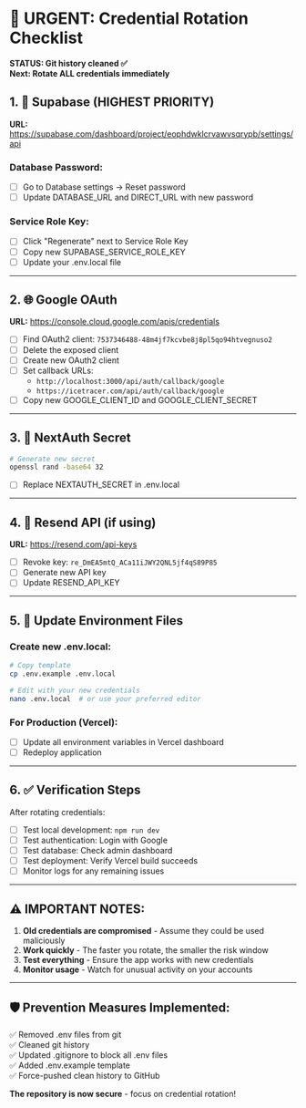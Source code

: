# 🚨 URGENT: Credential Rotation Checklist

**STATUS: Git history cleaned ✅**  
**Next: Rotate ALL credentials immediately**

## 1. 🔐 Supabase (HIGHEST PRIORITY)
**URL:** https://supabase.com/dashboard/project/eophdwklcrvawvsqrypb/settings/api

### Database Password:
- [ ] Go to Database settings → Reset password
- [ ] Update DATABASE_URL and DIRECT_URL with new password

### Service Role Key:
- [ ] Click "Regenerate" next to Service Role Key
- [ ] Copy new SUPABASE_SERVICE_ROLE_KEY
- [ ] Update your .env.local file

---

## 2. 🌐 Google OAuth
**URL:** https://console.cloud.google.com/apis/credentials

- [ ] Find OAuth2 client: `7537346488-48m4jf7kcvbe8j8pl5qo94htvegnuso2`
- [ ] Delete the exposed client
- [ ] Create new OAuth2 client
- [ ] Set callback URLs:
  - `http://localhost:3000/api/auth/callback/google`
  - `https://icetracer.com/api/auth/callback/google`
- [ ] Copy new GOOGLE_CLIENT_ID and GOOGLE_CLIENT_SECRET

---

## 3. 🔑 NextAuth Secret
```bash
# Generate new secret
openssl rand -base64 32
```
- [ ] Replace NEXTAUTH_SECRET in .env.local

---

## 4. 📧 Resend API (if using)
**URL:** https://resend.com/api-keys

- [ ] Revoke key: `re_DmEA5mtQ_ACa11iJWY2QNL5jf4qS89P85`
- [ ] Generate new API key
- [ ] Update RESEND_API_KEY

---

## 5. 🔄 Update Environment Files

### Create new .env.local:
```bash
# Copy template
cp .env.example .env.local

# Edit with your new credentials
nano .env.local  # or use your preferred editor
```

### For Production (Vercel):
- [ ] Update all environment variables in Vercel dashboard
- [ ] Redeploy application

---

## 6. ✅ Verification Steps

After rotating credentials:
- [ ] Test local development: `npm run dev`
- [ ] Test authentication: Login with Google
- [ ] Test database: Check admin dashboard
- [ ] Test deployment: Verify Vercel build succeeds
- [ ] Monitor logs for any remaining issues

---

## ⚠️ IMPORTANT NOTES:

1. **Old credentials are compromised** - Assume they could be used maliciously
2. **Work quickly** - The faster you rotate, the smaller the risk window
3. **Test everything** - Ensure the app works with new credentials
4. **Monitor usage** - Watch for unusual activity on your accounts

---

## 🛡️ Prevention Measures Implemented:

✅ Removed .env files from git  
✅ Cleaned git history  
✅ Updated .gitignore to block all .env files  
✅ Added .env.example template  
✅ Force-pushed clean history to GitHub  

**The repository is now secure** - focus on credential rotation!